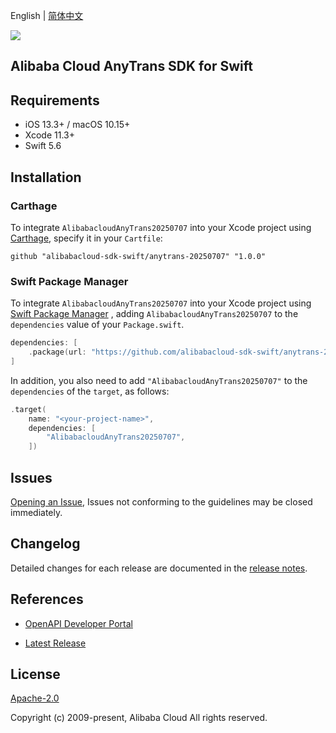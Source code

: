 English | [简体中文](README-CN.md)

![](https://aliyunsdk-pages.alicdn.com/icons/AlibabaCloud.svg)

## Alibaba Cloud AnyTrans SDK for Swift

## Requirements

- iOS 13.3+ / macOS 10.15+
- Xcode 11.3+
- Swift 5.6

## Installation

### Carthage

To integrate `AlibabacloudAnyTrans20250707` into your Xcode project using [Carthage](https://github.com/Carthage/Carthage), specify it in your `Cartfile`:

```ogdl
github "alibabacloud-sdk-swift/anytrans-20250707" "1.0.0"
```

### Swift Package Manager

To integrate `AlibabacloudAnyTrans20250707` into your Xcode project using [Swift Package Manager](https://swift.org/package-manager/) , adding `AlibabacloudAnyTrans20250707` to the `dependencies` value of your `Package.swift`.

```swift
dependencies: [
    .package(url: "https://github.com/alibabacloud-sdk-swift/anytrans-20250707.git", from: "1.0.0")
]
```

In addition, you also need to add `"AlibabacloudAnyTrans20250707"` to the `dependencies` of the `target`, as follows:

```swift
.target(
    name: "<your-project-name>",
    dependencies: [
        "AlibabacloudAnyTrans20250707",
    ])
```

## Issues

[Opening an Issue](https://github.com/alibabacloud-sdk-swift/anytrans-20250707/issues/new), Issues not conforming to the guidelines may be closed immediately.

## Changelog

Detailed changes for each release are documented in the [release notes](./ChangeLog.txt).

## References

* [OpenAPI Developer Portal](https://next.api.alibabacloud.com/home)
- [Latest Release](https://github.com/alibabacloud-sdk-swift/anytrans-20250707)

## License

[Apache-2.0](http://www.apache.org/licenses/LICENSE-2.0)

Copyright (c) 2009-present, Alibaba Cloud All rights reserved.
